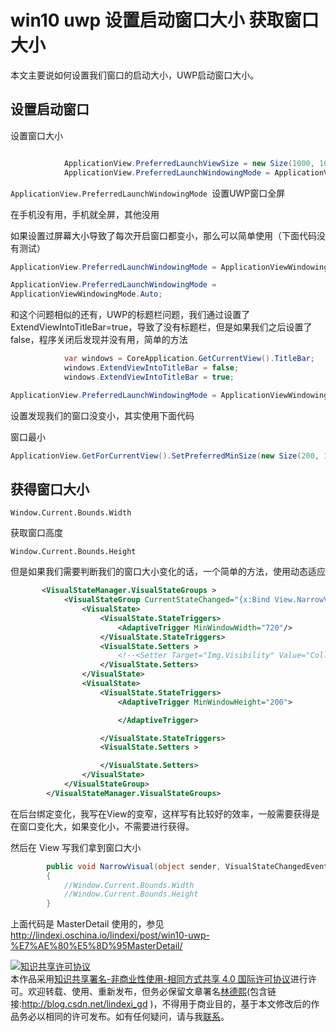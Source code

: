 # win10 uwp 设置启动窗口大小  获取窗口大小

本文主要说如何设置我们窗口的启动大小，UWP启动窗口大小。
<!--more-->

## 设置启动窗口

设置窗口大小

```csharp

            ApplicationView.PreferredLaunchViewSize = new Size(1000, 1000);
            ApplicationView.PreferredLaunchWindowingMode = ApplicationViewWindowingMode.PreferredLaunchViewSize;
```
`ApplicationView.PreferredLaunchWindowingMode `设置UWP窗口全屏

在手机没有用，手机就全屏，其他没用

如果设置过屏幕大小导致了每次开启窗口都变小，那么可以简单使用（下面代码没有测试）

```csharp
ApplicationView.PreferredLaunchWindowingMode = ApplicationViewWindowingMode.PreferredLaunchViewSize;

ApplicationView.PreferredLaunchWindowingMode =
ApplicationViewWindowingMode.Auto;
```
和这个问题相似的还有，UWP的标题栏问题，我们通过设置了ExtendViewIntoTitleBar=true，导致了没有标题栏，但是如果我们之后设置了false，程序关闭后发现并没有用，简单的方法

```csharp
            var windows = CoreApplication.GetCurrentView().TitleBar;
            windows.ExtendViewIntoTitleBar = false;
            windows.ExtendViewIntoTitleBar = true;
```

```csharp
ApplicationView.PreferredLaunchWindowingMode = ApplicationViewWindowingMode.FullScreen;
```

设置发现我们的窗口没变小，其实使用下面代码

窗口最小

```csharp
ApplicationView.GetForCurrentView().SetPreferredMinSize(new Size(200, 100));
```

## 获得窗口大小

`Window.Current.Bounds.Width`

获取窗口高度

`Window.Current.Bounds.Height`

但是如果我们需要判断我们的窗口大小变化的话，一个简单的方法，使用动态适应

```xml
       <VisualStateManager.VisualStateGroups >
            <VisualStateGroup CurrentStateChanged="{x:Bind View.NarrowVisual}">
                <VisualState>
                    <VisualState.StateTriggers>
                        <AdaptiveTrigger MinWindowWidth="720"/>
                    </VisualState.StateTriggers>
                    <VisualState.Setters >
                        <!--<Setter Target="Img.Visibility" Value="Collapsed"></Setter>-->
                    </VisualState.Setters>
                </VisualState>
                <VisualState>
                    <VisualState.StateTriggers>
                        <AdaptiveTrigger MinWindowHeight="200">

                        </AdaptiveTrigger>

                    </VisualState.StateTriggers>
                    <VisualState.Setters >

                    </VisualState.Setters>
                </VisualState>
            </VisualStateGroup>
        </VisualStateManager.VisualStateGroups>
```

在后台绑定变化，我写在View的变窄，这样写有比较好的效率，一般需要获得是在窗口变化大，如果变化小，不需要进行获得。

然后在 View 写我们拿到窗口大小

```csharp
        public void NarrowVisual(object sender, VisualStateChangedEventArgs e)
        {
            //Window.Current.Bounds.Width  
            //Window.Current.Bounds.Height
        }

```

上面代码是 MasterDetail 使用的，参见 http://lindexi.oschina.io/lindexi/post/win10-uwp-%E7%AE%80%E5%8D%95MasterDetail/

<a rel="license" href="http://creativecommons.org/licenses/by-nc-sa/4.0/"><img alt="知识共享许可协议" style="border-width:0" src="https://i.creativecommons.org/l/by-nc-sa/4.0/88x31.png" /></a><br />本作品采用<a rel="license" href="http://creativecommons.org/licenses/by-nc-sa/4.0/">知识共享署名-非商业性使用-相同方式共享 4.0 国际许可协议</a>进行许可。欢迎转载、使用、重新发布，但务必保留文章署名[林德熙](http://blog.csdn.net/lindexi_gd)(包含链接:http://blog.csdn.net/lindexi_gd )，不得用于商业目的，基于本文修改后的作品务必以相同的许可发布。如有任何疑问，请与我[联系](mailto:lindexi_gd@163.com)。



